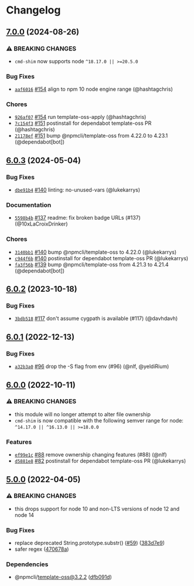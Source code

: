 # Changelog

## [7.0.0](https://github.com/npm/cmd-shim/compare/v6.0.3...v7.0.0) (2024-08-26)

### ⚠️ BREAKING CHANGES

* `cmd-shim` now supports node `^18.17.0 || >=20.5.0`

### Bug Fixes

* [`aaf6016`](https://github.com/npm/cmd-shim/commit/aaf601687a131bec7eb94ff06d8fb417f95eed6e) [#154](https://github.com/npm/cmd-shim/pull/154) align to npm 10 node engine range (@hashtagchris)

### Chores

* [`926af07`](https://github.com/npm/cmd-shim/commit/926af0785a59e512d3ea9316b58f98bbe9fb2a88) [#154](https://github.com/npm/cmd-shim/pull/154) run template-oss-apply (@hashtagchris)
* [`7c154f3`](https://github.com/npm/cmd-shim/commit/7c154f30af2c4e52d34320d044e1201017cbcea2) [#151](https://github.com/npm/cmd-shim/pull/151) postinstall for dependabot template-oss PR (@hashtagchris)
* [`21178ef`](https://github.com/npm/cmd-shim/commit/21178ef7fc0d087c3071451547e5c635cc19271e) [#151](https://github.com/npm/cmd-shim/pull/151) bump @npmcli/template-oss from 4.22.0 to 4.23.1 (@dependabot[bot])

## [6.0.3](https://github.com/npm/cmd-shim/compare/v6.0.2...v6.0.3) (2024-05-04)

### Bug Fixes

* [`dbe91b4`](https://github.com/npm/cmd-shim/commit/dbe91b4433990e0566903b29a2a17d81ded5890b) [#140](https://github.com/npm/cmd-shim/pull/140) linting: no-unused-vars (@lukekarrys)

### Documentation

* [`5598b4b`](https://github.com/npm/cmd-shim/commit/5598b4b5d04d42201543dc67b459f0a7db78c211) [#137](https://github.com/npm/cmd-shim/pull/137) readme: fix broken badge URLs (#137) (@10xLaCroixDrinker)

### Chores

* [`3140bb1`](https://github.com/npm/cmd-shim/commit/3140bb131f84ac8fc284f1120c5a963621cd001f) [#140](https://github.com/npm/cmd-shim/pull/140) bump @npmcli/template-oss to 4.22.0 (@lukekarrys)
* [`c944f6b`](https://github.com/npm/cmd-shim/commit/c944f6bb60f10b0c2aa803427233a7c76169a8c1) [#140](https://github.com/npm/cmd-shim/pull/140) postinstall for dependabot template-oss PR (@lukekarrys)
* [`fa3f56b`](https://github.com/npm/cmd-shim/commit/fa3f56b3ab022523f59cae4081912a8b535ac234) [#139](https://github.com/npm/cmd-shim/pull/139) bump @npmcli/template-oss from 4.21.3 to 4.21.4 (@dependabot[bot])

## [6.0.2](https://github.com/npm/cmd-shim/compare/v6.0.1...v6.0.2) (2023-10-18)

### Bug Fixes

* [`3bdb518`](https://github.com/npm/cmd-shim/commit/3bdb518db21ec6ae64cda74405c7025ee76ccd76) [#117](https://github.com/npm/cmd-shim/pull/117) don't assume cygpath is available (#117) (@davhdavh)

## [6.0.1](https://github.com/npm/cmd-shim/compare/v6.0.0...v6.0.1) (2022-12-13)

### Bug Fixes

* [`a32b3a0`](https://github.com/npm/cmd-shim/commit/a32b3a06615ed60afaa0441015fb1a456b6be488) [#96](https://github.com/npm/cmd-shim/pull/96) drop the -S flag from env (#96) (@nlf, @yeldiRium)

## [6.0.0](https://github.com/npm/cmd-shim/compare/v5.0.0...v6.0.0) (2022-10-11)

### ⚠️ BREAKING CHANGES

* this module will no longer attempt to alter file ownership
* `cmd-shim` is now compatible with the following semver range for node: `^14.17.0 || ^16.13.0 || >=18.0.0`

### Features

* [`ef99e1c`](https://github.com/npm/cmd-shim/commit/ef99e1cb605c2c8c35d40d8aa771f8060540ac91) [#88](https://github.com/npm/cmd-shim/pull/88) remove ownership changing features (#88) (@nlf)
* [`d5881e8`](https://github.com/npm/cmd-shim/commit/d5881e893bd5a2405ecd6cc53bcb862b43665860) [#82](https://github.com/npm/cmd-shim/pull/82) postinstall for dependabot template-oss PR (@lukekarrys)

## [5.0.0](https://github.com/npm/cmd-shim/compare/v4.1.0...v5.0.0) (2022-04-05)


### ⚠ BREAKING CHANGES

* this drops support for node 10 and non-LTS versions of node 12 and node 14

### Bug Fixes

* replace deprecated String.prototype.substr() ([#59](https://github.com/npm/cmd-shim/issues/59)) ([383d7e9](https://github.com/npm/cmd-shim/commit/383d7e954b72b76d88fad74510204c8ed12a37c1))
* safer regex ([470678a](https://github.com/npm/cmd-shim/commit/470678a5bfbdacabda8327a3e181bbf0cbcaba12))


### Dependencies

* @npmcli/template-oss@3.2.2 ([dfb091d](https://github.com/npm/cmd-shim/commit/dfb091de0d61fa83ee1a32ceb7810565bf7ed31b))
